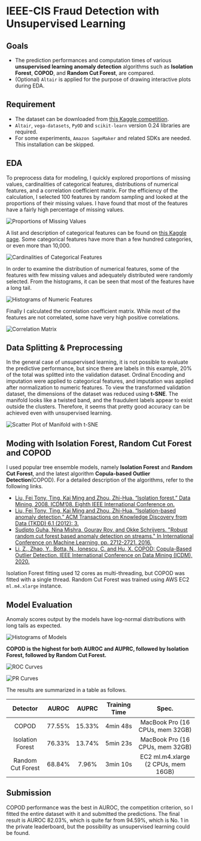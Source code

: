 # IEEE-CIS Fraud Detection with Unsupervised Learning
## Goals
* The prediction performances and computation times of various **unsupervised learning anomaly detection** algorithms such as **Isolation Forest**, **COPOD**, and **Random Cut Forest**, are compared.
* (Optional) `Altair` is applied for the purpose of drawing interactive plots during EDA.
  
## Requirement
* The dataset can be downloaded from [this Kaggle competition](https://www.kaggle.com/c/ieee-fraud-detection/).
* `Altair`, `vega-datasets`, `PyOD` and `scikit-learn` version 0.24 libraries are required. 
* For some experiments, `Amazon SageMaker` and related SDKs are needed. This installation can be skipped.
  
## EDA
To preprocess data for modeling, I quickly explored proportions of missing values, cardinalities of categorical features, distributions of numerical features, and a correlation coefficient matrix. For the efficiency of the calculation, I selected 100 features by random sampling and looked at the proportions of their missing values. I have found that most of the features have a fairly high percentage of missing values.
  
![Proportions of Missing Values](https://github.com/aldente0630/fraud-detection-with-unsupervised-learning/blob/b959ce754282ed28d2d43ed079d7d06c214d735e/prop_of_missing_values.png)
  
A list and description of categorical features can be found on [this Kaggle page](https://www.kaggle.com/c/ieee-fraud-detection/data). Some categorical features have more than a few hundred categories, or even more than 10,000.

![Cardinalities of Categorical Features](https://github.com/aldente0630/fraud-detection-with-unsupervised-learning/blob/5eadffe29734da70371e84b06eb73706a1c7731d/card_of_cat_features.png)
  
In order to examine the distribution of numerical features, some of the features with few missing values and adequately distributed were randomly selected. From the histograms, it can be seen that most of the features have a long tail.

![Histograms of Numeric Features](https://github.com/aldente0630/fraud-detection-with-unsupervised-learning/blob/f3336064503ab632af395f9cf75208437963ab76/hist_of_num_features.png)  
  
Finally I calculated the correlation coefficient matrix. While most of the features are not correlated, some have very high positive correlations.

![Correlation Matrix](https://github.com/aldente0630/fraud-detection-with-unsupervised-learning/blob/8d2e8f22179512119765ca5bd9cbdedefc2d990a/corr_matrix.png)

## Data Splitting & Preprocessing
In the general case of unsupervised learning, it is not possible to evaluate the predictive performance, but since there are labels in this example, 20% of the total was splitted into the validation dataset. Ordinal Encoding and imputation were applied to categorical features, and imputation was applied after normalization to numeric features. To view the transformed validation dataset, the dimensions of the dataset was reduced using **t-SNE**. The manifold looks like a twisted band, and the fraudulent labels appear to exist outside the clusters. Therefore, it seems that pretty good accuracy can be achieved even with unsupervised learning.
  
![Scatter Plot of Manifold with t-SNE](https://github.com/aldente0630/fraud-detection-with-unsupervised-learning/blob/84b3aa0258e6820a762707b50ca21d405ab77980/images/scatter_of_manifold.png)

## Moding with Isolation Forest, Random Cut Forest and COPOD
I used popular tree ensemble models, namely **Isolation Forest** and **Random Cut Forest**, and the latest algorithm **Copula-based Outlier Detection**(COPOD). For a detailed description of the algorithms, refer to the following links.
* [Liu, Fei Tony, Ting, Kai Ming and Zhou, Zhi-Hua. “Isolation forest.” Data Mining, 2008. ICDM’08. Eighth IEEE International Conference on.](https://cs.nju.edu.cn/zhouzh/zhouzh.files/publication/icdm08b.pdf?q=isolation-forest)
* [Liu, Fei Tony, Ting, Kai Ming and Zhou, Zhi-Hua. “Isolation-based anomaly detection.” ACM Transactions on Knowledge Discovery from Data (TKDD) 6.1 (2012): 3.](https://cs.nju.edu.cn/zhouzh/zhouzh.files/publication/tkdd11.pdf)
* [Sudipto Guha, Nina Mishra, Gourav Roy, and Okke Schrijvers. "Robust random cut forest based anomaly detection on streams." In International Conference on Machine Learning, pp. 2712-2721. 2016. ](http://proceedings.mlr.press/v48/guha16.pdf)
* [Li, Z., Zhao, Y., Botta, N., Ionescu, C. and Hu, X. COPOD: Copula-Based Outlier Detection. IEEE International Conference on Data Mining (ICDM), 2020.](https://arxiv.org/pdf/2009.09463.pdf)
  
Isolation Forest fitting used 12 cores as multi-threading, but COPOD was fitted with a single thread. Random Cut Forest was trained using AWS EC2 `ml.m4.xlarge` instance.

## Model Evaluation
Anomaly scores output by the models have log-normal distributions with long tails as expected.
  
![Histograms of Models](https://github.com/aldente0630/fraud-detection-with-unsupervised-learning/blob/03d4bf187332dec8baef687e1fdf4fcafd24466c/images/hist_of_models.png)
  
**COPOD is the highest for both AUROC and AUPRC, followed by Isolation Forest, followed by Random Cut Forest.**
  
![ROC Curves](https://github.com/aldente0630/fraud-detection-with-unsupervised-learning/blob/08f4d46f7bfe34df957027e9527441cd92fb96f6/images/roc_curves2.png)
  
![PR Curves](https://github.com/aldente0630/fraud-detection-with-unsupervised-learning/blob/03d4bf187332dec8baef687e1fdf4fcafd24466c/images/pr_curves.png)
  
The results are summarized in a table as follows.
  
|Detector|AUROC|AUPRC|Training Time|Spec.|
|:------:|:---:|:---:|:---:|:---:|
|COPOD|77.55%|15.33%|4min 48s|MacBook Pro (16 CPUs, mem 32GB)|
|Isolation Forest|76.33%|13.74%|5min 23s|MacBook Pro (16 CPUs, mem 32GB)|
|Random Cut Forest|68.84%|7.96%|3min 10s|EC2 ml.m4.xlarge (2 CPUs, mem 16GB)|

## Submission
COPOD performance was the best in AUROC, the competition criterion, so I fitted the entire dataset with it and submitted the predictions. The final result is AUROC 82.03%, which is quite far from 94.59%, which is No. 1 in the private leaderboard, but the possibility as unsupervised learning could be found.
